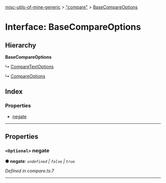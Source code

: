 [misc-utils-of-mine-generic](../README.md) > ["compare"](../modules/_compare_.md) > [BaseCompareOptions](../interfaces/_compare_.basecompareoptions.md)

# Interface: BaseCompareOptions

## Hierarchy

**BaseCompareOptions**

↳  [CompareTextOptions](_compare_.comparetextoptions.md)

↳  [CompareOptions](_compare_.compareoptions.md)

## Index

### Properties

* [negate](_compare_.basecompareoptions.md#negate)

---

## Properties

<a id="negate"></a>

### `<Optional>` negate

**● negate**: *`undefined` \| `false` \| `true`*

*Defined in compare.ts:7*

___

